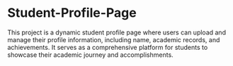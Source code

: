 # Student-Profile-Page
This project is a dynamic student profile page where users can upload and manage their profile information, including name, academic records, and achievements. It serves as a comprehensive platform for students to showcase their academic journey and accomplishments.
